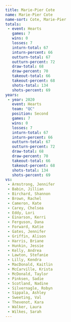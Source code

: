 ```yaml
---
title: Marie-Pier Cote
name: Marie-Pier Cote
name-sort: Cote, Marie-Pier
totals:
 - event: Hearts
   games: 7
   wins: 0
   losses: 7
   inturn-total: 67
   inturn-percent: 66
   outturn-total: 67
   outturn-percent: 72
   draw-total: 68
   draw-percent: 70
   takeout-total: 66
   takeout-percent: 68
   shots-total: 134
   shots-percent: 69
years:
 - year: 2020
   event: Hearts
   team: "QC"
   position: Second
   games: 7
   wins: 0
   losses: 7
   inturn-total: 67
   inturn-percent: 66
   outturn-total: 67
   outturn-percent: 72
   draw-total: 68
   draw-percent: 70
   takeout-total: 66
   takeout-percent: 68
   shots-total: 134
   shots-percent: 69
vs:
 - Armstrong, Jennifer
 - Babin, Jillian
 - Birchard, Shannon
 - Brown, Rachel
 - Cameron, Kate
 - Carey, Chelsea
 - Eddy, Lori
 - Einarson, Kerri
 - Ferguson, Dana
 - Forward, Katie
 - Gates, Jennifer
 - Griffin, Alison
 - Harris, Briane
 - Hunkin, Jessie
 - Kelly, Andrea
 - Lawton, Stefanie
 - Lilly, Kendra
 - MacDonald, Kaitlin
 - McCarville, Krista
 - McDonald, Taylor
 - Pinksen, Sadie
 - Scotland, Nadine
 - Silvernagle, Robyn
 - Sippala, Ashley
 - Sweeting, Val
 - Thevenot, Kara
 - Walker, Laura
 - Wilkes, Sarah
---
```

